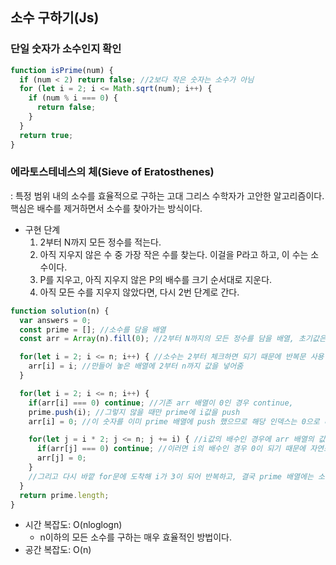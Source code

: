## 소수 구하기(Js)

### 단일 숫자가 소수인지 확인
```js
function isPrime(num) {
  if (num < 2) return false; //2보다 작은 숫자는 소수가 아님
  for (let i = 2; i <= Math.sqrt(num); i++) {
    if (num % i === 0) {
      return false;
    }
  }
  return true;
}
```
### 에라토스테네스의 체(Sieve of Eratosthenes)
: 특정 범위 내의 소수를 효율적으로 구하는 고대 그리스 수학자가 고안한 알고리즘이다. 핵심은 배수를 제거하면서 소수를 찾아가는 방식이다.

* 구현 단계
  1. 2부터 N까지 모든 정수를 적는다.
  2. 아직 지우지 않은 수 중 가장 작은 수를 찾는다. 이걸을 P라고 하고, 이 수는 소수이다.
  3. P를 지우고, 아직 지우지 않은 P의 배수를 크기 순서대로 지운다.
  4. 아직 모든 수를 지우지 않았다면, 다시 2번 단계로 간다.

```js
function solution(n) {
  var answers = 0;
  const prime = []; //소수를 담을 배열
  const arr = Array(n).fill(0); //2부터 N까지의 모든 정수를 담을 배열, 초기값은 0으로, 배열의 길이도 n에 맞춤

  for(let i = 2; i <= n; i++) { //소수는 2부터 체크하면 되기 때문에 반복문 사용
    arr[i] = i; //만들어 놓은 배열에 2부터 n까지 값을 넣어줌
  }

  for(let i = 2; i <= n; i++) {
    if(arr[i] === 0) continue; //기존 arr 배열이 0인 경우 continue,
    prime.push(i); //그렇지 않을 때만 prime에 i값을 push
    arr[i] = 0; //이 숫자를 이미 prime 배열에 push 했으므로 해당 인덱스는 0으로 바꿔줌

    for(let j = i * 2; j <= n; j += i) { //i값의 배수인 경우에 arr 배열의 값을 모조리 0으로 만듬
      if(arr[j] === 0) continue; //이러면 i의 배수인 경우 0이 되기 때문에 자연스럽게 소수가 아닌 수를 거를 수 있음
      arr[j] = 0;
    }
    //그리고 다시 바깥 for문에 도착해 i가 3이 되어 반복하고, 결국 prime 배열에는 소수만 남게 됨
  }
  return prime.length;
}
```
* 시간 복잡도: O(nloglogn)
  * n이하의 모든 소수를 구하는 매우 효율적인 방법이다.
* 공간 복잡도: O(n)

